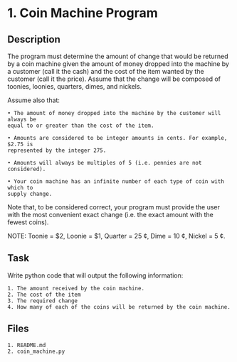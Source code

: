 # 1. Coin Machine Program

## Description

The program must determine the amount of change that would be returned by a coin machine given the amount of money dropped into the machine by a customer (call it the cash) and the cost of the item wanted by the customer (call it the price). Assume that the change will be composed of toonies, loonies, quarters, dimes, and nickels. 

Assume also that:

    • The amount of money dropped into the machine by the customer will always be
    equal to or greater than the cost of the item.
    
    • Amounts are considered to be integer amounts in cents. For example, $2.75 is
    represented by the integer 275.
    
    • Amounts will always be multiples of 5 (i.e. pennies are not considered).
    
    • Your coin machine has an infinite number of each type of coin with which to
    supply change.

Note that, to be considered correct, your program must provide the user with the most convenient exact change (i.e. the exact amount with the fewest coins).

NOTE: Toonie = $2, Loonie = $1, Quarter = 25 ¢, Dime = 10 ¢, Nickel = 5 ¢.

## Task

Write python code that will output the following information:

    1. The amount received by the coin machine.
    2. The cost of the item
    3. The required change
    4. How many of each of the coins will be returned by the coin machine.

## Files

```
1. README.md
2. coin_machine.py
```
